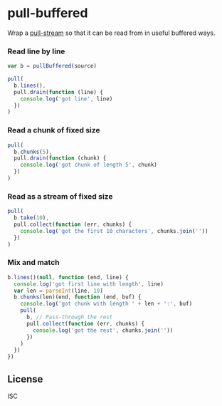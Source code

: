 # pull-buffered

Wrap a [pull-stream](https://github.com/dominictarr/pull-stream) so that it can be read from in useful buffered ways.

### Read line by line
```js
var b = pullBuffered(source)

pull(
  b.lines(),
  pull.drain(function (line) {
    console.log('got line', line)
  })
)
```

### Read a chunk of fixed size
```js
pull(
  b.chunks(5),
  pull.drain(function (chunk) {
    console.log('got chunk of length 5', chunk)
  })
)
```

### Read as a stream of fixed size
```js
pull(
  b.take(10),
  pull.collect(function (err, chunks) {
    console.log('got the first 10 characters', chunks.join(''))
  })
)
```

### Mix and match
```js
b.lines()(null, function (end, line) {
  console.log('got first line with length', line)
  var len = parseInt(line, 10)
  b.chunks(len)(end, function (end, buf) {
    console.log('got chunk with length ' + len + ':', buf)
    pull(
      b, // Pass-through the rest
      pull.collect(function (err, chunks) {
        console.log('got the rest', chunks.join(''))
      })
    )
  })
})
```

## License

ISC
